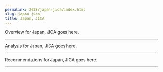```yaml
---
permalink: 2018/japan-jica/index.html
slug: japan-jica
title: Japan, JICA
---
```


Overview for Japan, JICA goes here.

---

Analysis for Japan, JICA goes here.

---

Recommendations for Japan, JICA goes here.

---
